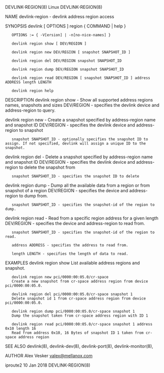 DEVLINK-REGION(8)							     Linux							     DEVLINK-REGION(8)

NAME
       devlink-region - devlink address region access

SYNOPSIS
       devlink [ OPTIONS ] region  { COMMAND | help }

       OPTIONS := { -V[ersion] | -n[no-nice-names] }

       devlink region show [ DEV/REGION ]

       devlink region new DEV/REGION [ snapshot SNAPSHOT_ID ]

       devlink region del DEV/REGION snapshot SNAPSHOT_ID

       devlink region dump DEV/REGION snapshot SNAPSHOT_ID

       devlink region read DEV/REGION [ snapshot SNAPSHOT_ID ] address ADDRESS length LENGTH

       devlink region help

DESCRIPTION
   devlink region show - Show all supported address regions names, snapshots and sizes
       DEV/REGION - specifies the devlink device and address-region to query.

   devlink region new - Create a snapshot specified by address-region name and snapshot ID
       DEV/REGION - specifies the devlink device and address-region to snapshot

       snapshot SNAPSHOT_ID - optionally specifies the snapshot ID to assign. If not specified, devlink will assign a unique ID to the snapshot.

   devlink region del - Delete a snapshot specified by address-region name and snapshot ID
       DEV/REGION - specifies the devlink device and address-region to delete the snapshot from

       snapshot SNAPSHOT_ID - specifies the snapshot ID to delete

   devlink region dump - Dump all the available data from a region or from snapshot of a region
       DEV/REGION - specifies the device and address-region to dump from.

       snapshot SNAPSHOT_ID - specifies the snapshot-id of the region to dump.

   devlink region read - Read from a specific region address for a given length
       DEV/REGION - specifies the device and address-region to read from.

       snapshot SNAPSHOT_ID - specifies the snapshot-id of the region to read.

       address ADDRESS - specifies the address to read from.

       length LENGTH - specifies the length of data to read.

EXAMPLES
       devlink region show
	   List available address regions and snapshot.

       devlink region new pci/0000:00:05.0/cr-space
	   Create a new snapshot from cr-space address region from device pci/0000:00:05.0.

       devlink region del pci/0000:00:05.0/cr-space snapshot 1
	   Delete snapshot id 1 from cr-space address region from device pci/0000:00:05.0.

       devlink region dump pci/0000:00:05.0/cr-space snapshot 1
	   Dump the snapshot taken from cr-space address region with ID 1

       devlink region read pci/0000:00:05.0/cr-space snapshot 1 address 0x10 length 16
	   Read from address 0x10, 16 Bytes of snapshot ID 1 taken from cr-space address region

SEE ALSO
       devlink(8), devlink-dev(8), devlink-port(8), devlink-monitor(8),

AUTHOR
       Alex Vesker <valex@mellanox.com>

iproute2								  10 Jan 2018							     DEVLINK-REGION(8)
